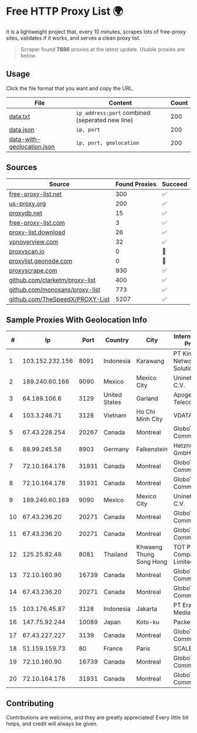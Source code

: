 
# Free HTTP Proxy List 🌍

It is a lightweight project that, every 10 minutes, scrapes lots of free-proxy sites, validates if it works, and serves a clean proxy list.


> Scraper found **7886** proxies at the latest update. Usable proxies are below.

## Usage

Click the file format that you want and copy the URL.


|File|Content|Count|
|----|-------|-----|
|[data.txt](https://raw.githubusercontent.com/themiralay/Proxy-List-World/master/data.txt)|`ip_address:port` combined (seperated new line)|200|
|[data.json](https://raw.githubusercontent.com/themiralay/Proxy-List-World/master/data.json)|`ip, port`|200|
|[data-with-geolocation.json](https://raw.githubusercontent.com/themiralay/Proxy-List-World/master/data-with-geolocation.json)|`ip, port, geolocation`|200|

## Sources

|Source|Found Proxies|Succeed|
|------|-------------|-------|
|[free-proxy-list.net](https://free-proxy-list.net)|300|✅|
|[us-proxy.org](https://www.us-proxy.org)|200|✅|
|[proxydb.net](http://proxydb.net)|15|✅|
|[free-proxy-list.com](https://free-proxy-list.com/?page=&port=&type%5B%5D=http&type%5B%5D=https&up_time=0&search=Search)|3|✅|
|[proxy-list.download](https://www.proxy-list.download/HTTP)|26|✅|
|[vpnoverview.com](https://vpnoverview.com/privacy/anonymous-browsing/free-proxy-servers)|32|✅|
|[proxyscan.io](https://www.proxyscan.io)|0|🚫|
|[proxylist.geonode.com](https://proxylist.geonode.com/api/proxy-list?limit=300&page=1&sort_by=lastChecked&sort_type=desc&protocols=http,https)|0|🚫|
|[proxyscrape.com](https://api.proxyscrape.com/v2/?request=displayproxies&protocol=http&timeout=10000&country=all&ssl=all&anonymity=all)|930|✅|
|[github.com/clarketm/proxy-list](https://raw.githubusercontent.com/clarketm/proxy-list/master/proxy-list-raw.txt)|400|✅|
|[github.com/monosans/proxy-list](https://raw.githubusercontent.com/monosans/proxy-list/main/proxies/http.txt)|773|✅|
|[github.com/TheSpeedX/PROXY-List](https://raw.githubusercontent.com/TheSpeedX/PROXY-List/master/http.txt)|5207|✅|


## Sample Proxies With Geolocation Info

|#|Ip|Port|Country|City|Internet Service Provider|
|-|--|----|-------|----|-------------------------|
|1|103.152.232.156|8091|Indonesia|Karawang|PT Kingpolah Network Solutions|
|2|189.240.60.166|9090|Mexico|Mexico City|Uninet S.A. de C.V.|
|3|64.189.106.6|3129|United States|Garland|Apogee Telecom Inc.|
|4|103.3.246.71|3128|Vietnam|Ho Chi Minh City|VDATA|
|5|67.43.228.254|20267|Canada|Montreal|GloboTech Communications|
|6|88.99.245.58|8903|Germany|Falkenstein|Hetzner Online GmbH|
|7|72.10.164.178|31931|Canada|Montreal|GloboTech Communications|
|8|72.10.164.178|31931|Canada|Montreal|GloboTech Communications|
|9|189.240.60.169|9090|Mexico|Mexico City|Uninet S.A. de C.V.|
|10|67.43.236.20|20271|Canada|Montreal|GloboTech Communications|
|11|67.43.236.20|20271|Canada|Montreal|GloboTech Communications|
|12|125.25.82.48|8081|Thailand|Khwaeng Thung Song Hong|TOT Public Company Limited|
|13|72.10.160.90|16739|Canada|Montreal|GloboTech Communications|
|14|67.43.236.20|20271|Canada|Montreal|GloboTech Communications|
|15|103.176.45.87|3128|Indonesia|Jakarta|PT Era Digital Media|
|16|147.75.92.244|10089|Japan|Koto-ku|Packet Host, Inc.|
|17|67.43.227.227|3139|Canada|Montreal|GloboTech Communications|
|18|51.159.159.73|80|France|Paris|SCALEWAY|
|19|72.10.160.90|16739|Canada|Montreal|GloboTech Communications|
|20|72.10.164.178|31931|Canada|Montreal|GloboTech Communications|



## Contributing

Contributions are welcome, and they are greatly appreciated! Every
little bit helps, and credit will always be given.


